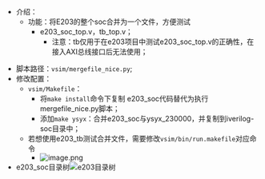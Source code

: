 
+ 介绍：    
	+ 功能：将E203的整个soc合并为一个文件，方便测试
		+ e203_soc_top.v，tb_top.v；
	        - 注意：tb仅用于在e203项目中测试e203_soc_top.v的正确性，在接入AXI总线接口后无法使用；
- 脚本路径：`vsim/mergefile_nice.py`;
- 修改配置：
	- `vsim/Makefile`：
		- 将`make install`命令下复制 e203_soc代码替代为执行mergefile_nice.py脚本；
		- 添加`make ysyx`：合并e203_soc与ysyx_230000，并复制到iverilog-soc目录中；
	- 若想使用e203_tb测试合并文件，需要修改`vsim/bin/run.makefile`对应命令
		- ![image.png](https://zpnmh.oss-cn-beijing.aliyuncs.com/img2/202304091718472.png)
- e203_soc目录树![e203目录树](https://zpnmh.oss-cn-beijing.aliyuncs.com/img2/202304071619275.png)
